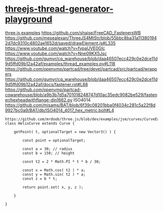 [threejs-thread-generator-playground](https://dirkarnez.github.io/threejs-thread-generator-playground)
======================================================================================================
[three.js examples](https://threejs.org/examples/#webgl_geometry_extrude_shapes)
https://github.com/shaise/FreeCAD_FastenersWB
https://github.com/mesealexan/ThreeJS4MtStr/blob/55bbc8ba31a113801942d7dc9310c4802ae1652d/saved/drawElement.js#L335
https://www.youtube.com/watch?v=fvpaUVE0GIc
https://www.youtube.com/watch?v=Nne09KX5Jsc
https://github.com/gumyr/cq_warehouse/blob/daa46507ecc429c0e2dce11d9d5ffd09b12a42af/examples/thread_examples.py#L118
https://github.com/openvmp/partcad/tree/devel/partcad/src/partcad/wrappers
https://github.com/gumyr/cq_warehouse/blob/daa46507ecc429c0e2dce11d9d5ffd09b12a42af/docs/fastener.rst#L88
https://github.com/openvmp/partcad-cqwarehouse/blob/a9b3b7d5a701018248747d10ac35edc9082be529/fastener/hexheadwithflange-din1662.py
ISO4014
https://github.com/misams/BAT/blob/6f39c08201bba0f4034c281c5a22f8d9927bc0a9/BAT/db/ISO4014_4017_hex_metric.bolt#L4
```
https://github.com/mrdoob/three.js/blob/dev/examples/jsm/curves/CurveExtras.js#L119
class HelixCurve extends Curve {

	getPoint( t, optionalTarget = new Vector3() ) {

		const point = optionalTarget;

		const a = 30; // radius
		const b = 150; // height

		const t2 = 2 * Math.PI * t * b / 30;

		const x = Math.cos( t2 ) * a;
		const y = Math.sin( t2 ) * a;
		const z = b * t;

		return point.set( x, y, z );

	}

}
```
